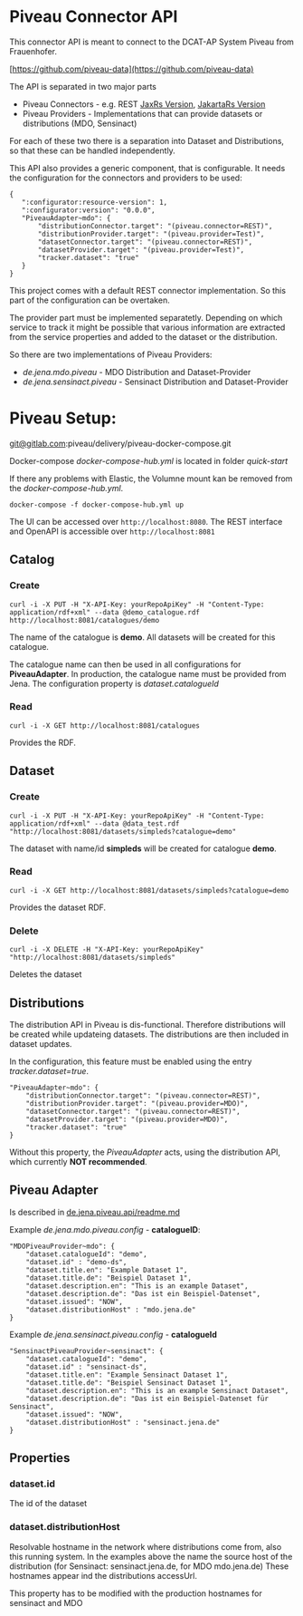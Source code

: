 # Piveau Connector API

This connector API is meant to connect to the DCAT-AP System Piveau from Frauenhofer.

[https://github.com/piveau-data](https://github.com/piveau-data)

The API is separated in two major parts

* Piveau Connectors - e.g. REST [JaxRs Version](../de.jena.piveau.rest/readme.md), [JakartaRs Version](../de.jena.piveau.rest.jakarta/readme.md)
* Piveau Providers - Implementations that can provide datasets or distributions (MDO, Sensinact)

For each of these two there is a separation into Dataset and Distributions, so that these can be handled independently.

This API also provides a generic component, that is configurable. It needs the configuration for the connectors and providers to be used:
 
 ```
 {
	":configurator:resource-version": 1,
	":configurator:version": "0.0.0",
	"PiveauAdapter~mdo": {
		"distributionConnector.target": "(piveau.connector=REST)",
		"distributionProvider.target": "(piveau.provider=Test)",
		"datasetConnector.target": "(piveau.connector=REST)",
		"datasetProvider.target": "(piveau.provider=Test)",
		"tracker.dataset": "true"
	}
}
 ```
 
This project comes with a default REST connector implementation. So this part of the configuration can be overtaken.
 
The provider part must be implemented separatetly. Depending on which service to track it might be possible that various information are extracted from the service properties and added to the dataset or the distribution.

So there are two implementations of Piveau Providers:
* *de.jena.mdo.piveau* - MDO Distribution and Dataset-Provider
* *de.jena.sensinact.piveau* - Sensinact Distribution and Dataset-Provider

# Piveau Setup:

git@gitlab.com:piveau/delivery/piveau-docker-compose.git

Docker-compose *docker-compose-hub.yml* is located in folder *quick-start*

If there any problems with Elastic, the Volumne mount kan be removed from the *docker-compose-hub.yml*.

`docker-compose -f docker-compose-hub.yml up`

The UI can be accessed over `http://localhost:8080`. The REST interface and OpenAPI is accessible over `http://localhost:8081`

## Catalog

### Create

`curl -i -X PUT -H "X-API-Key: yourRepoApiKey" -H "Content-Type: application/rdf+xml" --data @demo_catalogue.rdf http://localhost:8081/catalogues/demo`

The name of the catalogue is **demo**. All datasets will be created for this catalogue. 

The catalogue name can then be used in all configurations for **PiveauAdapter**. In production, the catalogue name must be provided from Jena. The configuration property is *dataset.catalogueId*

### Read

`curl -i -X GET http://localhost:8081/catalogues`

Provides the RDF.


## Dataset

### Create

`curl -i -X PUT -H "X-API-Key: yourRepoApiKey" -H "Content-Type: application/rdf+xml" --data @data_test.rdf "http://localhost:8081/datasets/simpleds?catalogue=demo"`

The dataset with name/id **simpleds** will be created for catalogue **demo**.

### Read

`curl -i -X GET http://localhost:8081/datasets/simpleds?catalogue=demo`

Provides the dataset RDF.

### Delete

`curl -i -X DELETE -H "X-API-Key: yourRepoApiKey" "http://localhost:8081/datasets/simpleds"`

Deletes the dataset

## Distributions

The distribution API in Piveau is dis-functional. Therefore distributions will be created while updateing datasets. The distributions are then included in dataset updates.

In the configuration, this feature must be enabled using the entry *tracker.dataset=true*.

```
"PiveauAdapter~mdo": {
	"distributionConnector.target": "(piveau.connector=REST)",
	"distributionProvider.target": "(piveau.provider=MDO)",
	"datasetConnector.target": "(piveau.connector=REST)",
	"datasetProvider.target": "(piveau.provider=MDO)",
	"tracker.dataset": "true"
}
```

Without this property, the *PiveauAdapter* acts, using the distribution API, which currently **NOT recommended**.

## Piveau Adapter

Is described in [de.jena.piveau.api/readme.md](../de.jena.piveau.api/readme.md)


Example *de.jena.mdo.piveau.config* - **catalogueID**:
```
"MDOPiveauProvider~mdo": {
	"dataset.catalogueId": "demo",
	"dataset.id" : "demo-ds",
	"dataset.title.en": "Example Dataset 1",
	"dataset.title.de": "Beispiel Dataset 1",
	"dataset.description.en": "This is an example Dataset",
	"dataset.description.de": "Das ist ein Beispiel-Datenset",
	"dataset.issued": "NOW",
	"dataset.distributionHost" : "mdo.jena.de"
}
```

Example *de.jena.sensinact.piveau.config* - **catalogueId**

```
"SensinactPiveauProvider~sensinact": {
	"dataset.catalogueId": "demo",
	"dataset.id" : "sensinact-ds",
	"dataset.title.en": "Example Sensinact Dataset 1",
	"dataset.title.de": "Beispiel Sensinact Dataset 1",
	"dataset.description.en": "This is an example Sensinact Dataset",
	"dataset.description.de": "Das ist ein Beispiel-Datenset für Sensinact",
	"dataset.issued": "NOW",
	"dataset.distributionHost" : "sensinact.jena.de"
}
```

## Properties

### dataset.id

The id of the dataset

### dataset.distributionHost

Resolvable hostname in the network where distributions come from, also this running system. In the examples above the name the source host of the distribution (for Sensinact: sensinact.jena.de, for MDO mdo.jena.de) These hostnames appear ind the distributions accessUrl.

This property has to be modified with the production hostnames for sensinact and MDO
